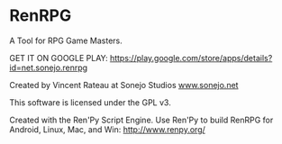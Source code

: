 # RenRPG

A Tool for RPG Game Masters.

GET IT ON GOOGLE PLAY: https://play.google.com/store/apps/details?id=net.sonejo.renrpg

Created by Vincent Rateau at Sonejo Studios 
www.sonejo.net

This software is licensed under the GPL v3.

Created with the Ren'Py Script Engine.
Use Ren'Py to build RenRPG for Android, Linux, Mac, and Win: http://www.renpy.org/
